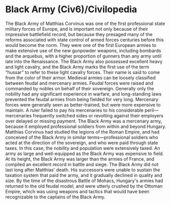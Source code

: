 # Black Army (Civ6)/Civilopedia

The Black Army of Matthias Corvinus was one of the first professional state military forces of Europe, and is important not only because of their impressive battlefield record, but because they presaged many of the reforms associated with state control of armed forces centuries before this would become the norm. They were one of the first European armies to make extensive use of the new gunpowder weapons, including bombards and the arquebus, with a higher proportion of gunners than any army until late into the Renaissance. The Black Army also possessed excellent heavy and light cavalry, and the Black Army marks the first use of the term “hussar” to refer to these light cavalry forces. Their name is said to come from the color of their armor.
Medieval armies can be loosely classified between feudal and mercenary armies. Feudal forces were raised and commanded by nobles on behalf of their sovereign. Generally only the nobility had any significant experience in warfare, and long-standing laws prevented the feudal armies from being fielded for very long. Mercenary forces were generally seen as better-trained, but were more expensive to maintain. A ruler failed to pay his mercenaries to his considerable peril—mercenaries frequently switched sides or revolting against their employers over delayed or missing payment. The Black Army was a mercenary army, because it employed professional soldiers from within and beyond Hungary.
Matthias Corvinus had studied the legions of the Roman Empire, and had conceived of the Black Army in similar terms—professional soldiers who acted at the direction of the sovereign, and who were paid through state taxes. In this case, the nobility and population were extensively taxed. An army as large and well-equipped as the Black Army was expensive to field. At its height, the Black Army was larger than the armies of France, and compiled an excellent record in battle and siege.
The Black Army did not last long after Matthias' death. His successors were unable to sustain the taxation system that paid the army, and it gradually declined in quality and size. By the time of the disastrous Battle of Mohacs, Hungary's armies had returned to the old feudal model, and were utterly crushed by the Ottoman Empire, which was using weapons and tactics that would have been recognizable to the captains of the Black Army.